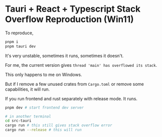 # Tauri + React + Typescript Stack Overflow Reproduction (Win11)

To reproduce, 

```bash
pnpm i
pnpm tauri dev
```

It's very unstable, sometimes it runs, sometimes it doesn't.

For me, the current version gives `thread 'main' has overflowed its stack`.

This only happens to me on Windows.

But if I remove a few unused crates from `Cargo.toml` or remove some capabilities, it will run.

If you run frontend and rust separately with release mode. It runs.

```bash
pnpm dev # start frontend dev server

# in another terminal
cd src-tauri
cargo run # this still gives stack overflow error
cargo run --release # this will run
```
